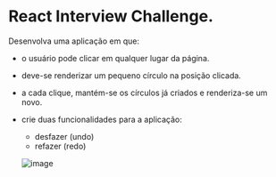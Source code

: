 # React Interview Challenge.

Desenvolva uma aplicação em que:

- o usuário pode clicar em qualquer lugar da página.
- deve-se renderizar um pequeno círculo na posição clicada.
- a cada clique, mantém-se os círculos já criados e renderiza-se um novo.
- crie duas funcionalidades para a aplicação:
    - desfazer (undo)
    - refazer (redo)
    
    ![image](https://user-images.githubusercontent.com/78454799/209454018-96ed10d5-f83e-47d3-bd43-a3151a99cce9.png)
